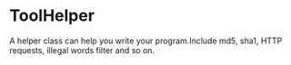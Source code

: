 # ToolHelper
A helper class can help you write your program.Include md5, sha1, HTTP requests, illegal words filter and so on.

